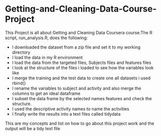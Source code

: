 # Getting-and-Cleaning-Data-Course-Project

This Project is all about  Getting and Cleaning Data Coursera course.The R script, run_analysis.R, does the following:

 * I downloaded the dataset from a zip file and set it to my working directory
 * I load the data in my R environment
 * I load the data from the targeted files, Subjects files and features files
 * I look at the structure of the files i loaded to see how the variables look like
 * I merge the training and the test data to create one all datasets i used rbind()
 * I rename the variables to subject and activity and also merge the columns to get an ideal 
     dataframe
 * I subset the data frame by the selected names features and check the structure.
 * I used the descriptive activity names to name the activities
 * I finally write the results into a text files called tidydata
 



This are my concepts and list on how to go about this project work and the output will be a tidy text file






